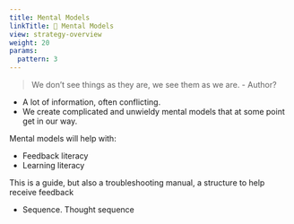 ```yaml
---
title: Mental Models
linkTitle: 📖 Mental Models
view: strategy-overview
weight: 20
params:
  pattern: 3
---
```


> We don’t see things as they are, we see them as we are. - Author?

-	A lot of information, often conflicting.
-	We create complicated and unwieldy mental models that at some point get in our way.

Mental models will help with:
- Feedback literacy
- Learning literacy

This is a guide, but also a troubleshooting manual, a structure to help receive feedback

- Sequence. Thought sequence
